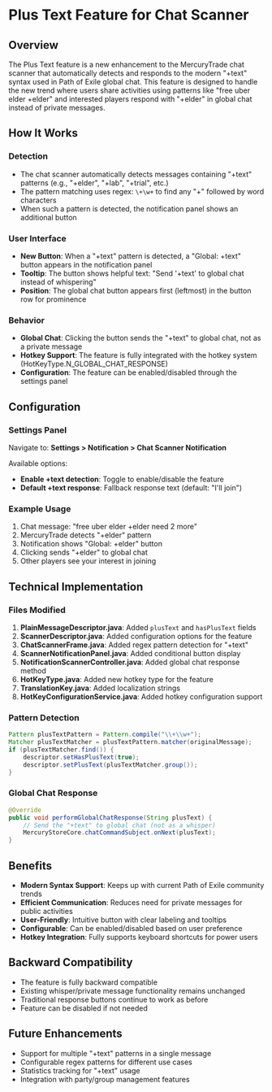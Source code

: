 # Plus Text Feature for Chat Scanner

## Overview
The Plus Text feature is a new enhancement to the MercuryTrade chat scanner that automatically detects and responds to the modern "+text" syntax used in Path of Exile global chat. This feature is designed to handle the new trend where users share activities using patterns like "free uber elder +elder" and interested players respond with "+elder" in global chat instead of private messages.

## How It Works

### Detection
- The chat scanner automatically detects messages containing "+text" patterns (e.g., "+elder", "+lab", "+trial", etc.)
- The pattern matching uses regex: `\+\w+` to find any "+" followed by word characters
- When such a pattern is detected, the notification panel shows an additional button

### User Interface
- **New Button**: When a "+text" pattern is detected, a "Global: +text" button appears in the notification panel
- **Tooltip**: The button shows helpful text: "Send '+text' to global chat instead of whispering"
- **Position**: The global chat button appears first (leftmost) in the button row for prominence

### Behavior
- **Global Chat**: Clicking the button sends the "+text" to global chat, not as a private message
- **Hotkey Support**: The feature is fully integrated with the hotkey system (HotKeyType.N_GLOBAL_CHAT_RESPONSE)
- **Configuration**: The feature can be enabled/disabled through the settings panel

## Configuration

### Settings Panel
Navigate to: **Settings > Notification > Chat Scanner Notification**

Available options:
- **Enable +text detection**: Toggle to enable/disable the feature
- **Default +text response**: Fallback response text (default: "I'll join")

### Example Usage
1. Chat message: "free uber elder +elder need 2 more"
2. MercuryTrade detects "+elder" pattern
3. Notification shows "Global: +elder" button
4. Clicking sends "+elder" to global chat
5. Other players see your interest in joining

## Technical Implementation

### Files Modified
1. **PlainMessageDescriptor.java**: Added `plusText` and `hasPlusText` fields
2. **ScannerDescriptor.java**: Added configuration options for the feature
3. **ChatScannerFrame.java**: Added regex pattern detection for "+text"
4. **ScannerNotificationPanel.java**: Added conditional button display
5. **NotificationScannerController.java**: Added global chat response method
6. **HotKeyType.java**: Added new hotkey type for the feature
7. **TranslationKey.java**: Added localization strings
8. **HotKeyConfigurationService.java**: Added hotkey configuration support

### Pattern Detection
```java
Pattern plusTextPattern = Pattern.compile("\\+\\w+");
Matcher plusTextMatcher = plusTextPattern.matcher(originalMessage);
if (plusTextMatcher.find()) {
    descriptor.setHasPlusText(true);
    descriptor.setPlusText(plusTextMatcher.group());
}
```

### Global Chat Response
```java
@Override
public void performGlobalChatResponse(String plusText) {
    // Send the "+text" to global chat (not as a whisper)
    MercuryStoreCore.chatCommandSubject.onNext(plusText);
}
```

## Benefits
- **Modern Syntax Support**: Keeps up with current Path of Exile community trends
- **Efficient Communication**: Reduces need for private messages for public activities
- **User-Friendly**: Intuitive button with clear labeling and tooltips
- **Configurable**: Can be enabled/disabled based on user preference
- **Hotkey Integration**: Fully supports keyboard shortcuts for power users

## Backward Compatibility
- The feature is fully backward compatible
- Existing whisper/private message functionality remains unchanged
- Traditional response buttons continue to work as before
- Feature can be disabled if not needed

## Future Enhancements
- Support for multiple "+text" patterns in a single message
- Configurable regex patterns for different use cases
- Statistics tracking for "+text" usage
- Integration with party/group management features
